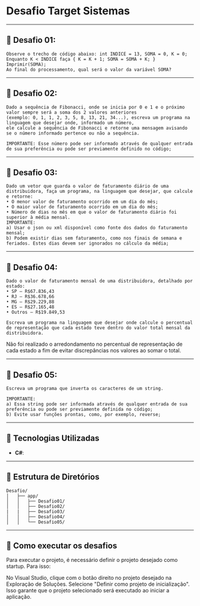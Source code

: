 # Desafio Target Sistemas

---

## 🚀 Desafio 01: 
```plaintext
Observe o trecho de código abaixo: int INDICE = 13, SOMA = 0, K = 0;
Enquanto K < INDICE faça { K = K + 1; SOMA = SOMA + K; }
Imprimir(SOMA);
Ao final do processamento, qual será o valor da variável SOMA?
```
---

## 🚀 Desafio 02: 
```plaintext
Dado a sequência de Fibonacci, onde se inicia por 0 e 1 e o próximo valor sempre será a soma dos 2 valores anteriores
(exemplo: 0, 1, 1, 2, 3, 5, 8, 13, 21, 34...), escreva um programa na linguagem que desejar onde, informado um número,
ele calcule a sequência de Fibonacci e retorne uma mensagem avisando se o número informado pertence ou não a sequência.

IMPORTANTE: Esse número pode ser informado através de qualquer entrada de sua preferência ou pode ser previamente definido no código;
```
---
## 🚀 Desafio 03: 
```plaintext
Dado um vetor que guarda o valor de faturamento diário de uma distribuidora, faça um programa, na linguagem que desejar, que calcule e retorne:
• O menor valor de faturamento ocorrido em um dia do mês;
• O maior valor de faturamento ocorrido em um dia do mês;
• Número de dias no mês em que o valor de faturamento diário foi superior à média mensal.
IMPORTANTE:
a) Usar o json ou xml disponível como fonte dos dados do faturamento mensal;
b) Podem existir dias sem faturamento, como nos finais de semana e feriados. Estes dias devem ser ignorados no cálculo da média;
```

---

## 🚀 Desafio 04: 
```plaintext
Dado o valor de faturamento mensal de uma distribuidora, detalhado por estado:
• SP – R$67.836,43
• RJ – R$36.678,66
• MG – R$29.229,88
• ES – R$27.165,48
• Outros – R$19.849,53

Escreva um programa na linguagem que desejar onde calcule o percentual de representação que cada estado teve dentro do valor total mensal da distribuidora.  
```
Não foi realizado o arredondamento no percentual de representação de cada estado a fim de evitar discrepâncias nos valores ao somar o total.

---

## 🚀 Desafio 05: 
```plaintext
Escreva um programa que inverta os caracteres de um string.

IMPORTANTE:
a) Essa string pode ser informada através de qualquer entrada de sua preferência ou pode ser previamente definida no código;
b) Evite usar funções prontas, como, por exemplo, reverse; 
```

---

## 🔧 Tecnologias Utilizadas

- **C#**:
  
---

## 📂 Estrutura de Diretórios

```plaintext
Desafio/
│   ├── app/
│   │   ├── Desafio01/    
│   │   ├── Desafio02/
|   |   ├── Desafio03/   
│   │   ├── Desafio04/      
│   │   └── Desafio05/      
```
---
## 🔧 Como executar os desafios
Para executar o projeto, é necessário definir o projeto desejado como startup. Para isso:

No Visual Studio, clique com o botão direito no projeto desejado na Exploração de Soluções.
Selecione "Definir como projeto de inicialização".
Isso garante que o projeto selecionado será executado ao iniciar a aplicação.
